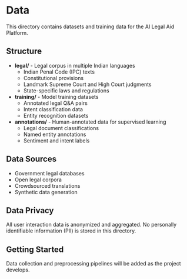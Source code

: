 # Data

This directory contains datasets and training data for the AI Legal Aid Platform.

## Structure

- **legal/** - Legal corpus in multiple Indian languages
  - Indian Penal Code (IPC) texts
  - Constitutional provisions
  - Landmark Supreme Court and High Court judgments
  - State-specific laws and regulations
- **training/** - Model training datasets
  - Annotated legal Q&A pairs
  - Intent classification data
  - Entity recognition datasets
- **annotations/** - Human-annotated data for supervised learning
  - Legal document classifications
  - Named entity annotations
  - Sentiment and intent labels

## Data Sources

- Government legal databases
- Open legal corpora
- Crowdsourced translations
- Synthetic data generation

## Data Privacy

All user interaction data is anonymized and aggregated. No personally identifiable information (PII) is stored in this directory.

## Getting Started

Data collection and preprocessing pipelines will be added as the project develops.
